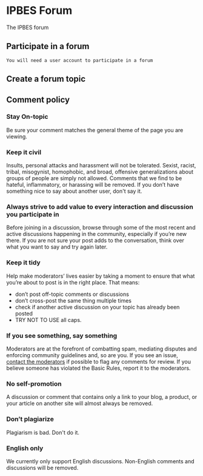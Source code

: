# IPBES Forum

The IPBES forum

## Participate in a forum

`You will need a user account to participate in a forum`

## Create a forum topic

## Comment policy

### **Stay On-topic**

Be sure your comment matches the general theme of the page you are viewing.

### **Keep it civil**

Insults, personal attacks and harassment will not be tolerated. Sexist, racist, tribal, misogynist, homophobic, and broad, offensive generalizations about groups of people are simply not allowed. Comments that we find to be hateful, inflammatory, or harassing will be removed. If you don’t have something nice to say about another user, don't say it.

### **Always strive to add value to every interaction and discussion you participate in**

Before joining in a discussion, browse through some of the most recent and active discussions happening in the community, especially if you’re new there. If you are not sure your post adds to the conversation, think over what you want to say and try again later.

### **Keep it tidy**

Help make moderators’ lives easier by taking a moment to ensure that what you’re about to post is in the right place. That means:

* don’t post off-topic comments or discussions
* don’t cross-post the same thing multiple times
* check if another active discussion on your topic has already been posted
* TRY NOT TO USE all caps.

### **If you see something, say something**

Moderators are at the forefront of combatting spam, mediating disputes and enforcing community guidelines and, so are you. If you see an issue, [contact the moderators](mailto:registration@ipbes.net?subject=Forum%20moderation%20needed) if possible to flag any comments for review. If you believe someone has violated the Basic Rules, report it to the moderators.

### **No self-promotion**

A discussion or comment that contains only a link to your blog, a product, or your article on another site will almost always be removed.

### **Don’t plagiarize**

Plagiarism is bad. Don't do it.

### **English only**

We currently only support English discussions. Non-English comments and discussions will be removed.

